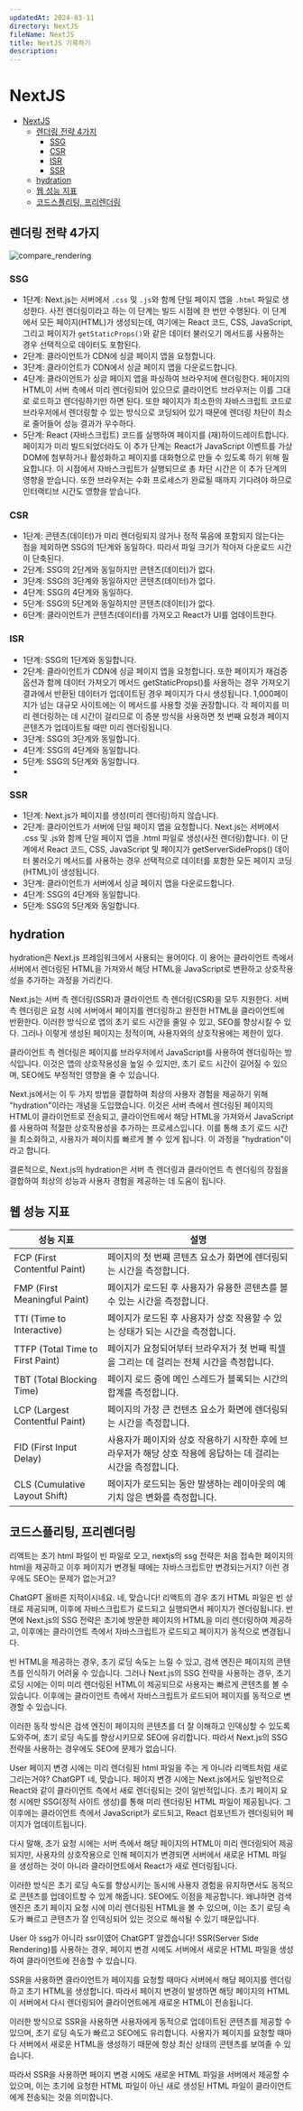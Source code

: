 ```yaml
---
updatedAt: 2024-03-11
directory: NextJS
fileName: NextJS
title: NextJS 기록하기
description:
---
```


# NextJS

- [NextJS](#nextjs)
  - [렌더링 전략 4가지](#렌더링-전략-4가지)
    - [SSG](#ssg)
    - [CSR](#csr)
    - [ISR](#isr)
    - [SSR](#ssr)
  - [hydration](#hydration)
  - [웹 성능 지표](#웹-성능-지표)
  - [코드스플리팅, 프리렌더링](#코드스플리팅-프리렌더링)

## 렌더링 전략 4가지

![compare_rendering](https://onedrive.live.com/embed?resid=7DCB8F9953BAAF94%217106&authkey=%21AGBjZT-fCNEb1ME&width=1920&height=2200)

### SSG

- 1단계: Next.js는 서버에서 `.css` 및 `.js`와 함께 단일 페이지 앱을 `.html` 파일로 생성한다. 사전 렌더링이라고 하는 이 단계는 빌드 시점에 한 번만 수행된다. 이 단계에서 모든 페이지(HTML)가 생성되는데, 여기에는 React 코드, CSS, JavaScript, 그리고 페이지가 `getStaticProps()`와 같은 데이터 불러오기 메서드를 사용하는 경우 선택적으로 데이터도 포함된다.
- 2단계: 클라이언트가 CDN에 싱글 페이지 앱을 요청합니다.
- 3단계: 클라이언트가 CDN에서 싱글 페이지 앱을 다운로드합니다.
- 4단계: 클라이언트가 싱글 페이지 앱을 파싱하여 브라우저에 렌더링한다. 페이지의 HTML이 서버 측에서 미리 렌더링되어 있으므로 클라이언트 브라우저는 이를 그대로 로드하고 렌더링하기만 하면 된다. 또한 페이지가 최소한의 자바스크립트 코드로 브라우저에서 렌더링할 수 있는 방식으로 코딩되어 있기 때문에 렌더링 차단이 최소로 줄어들어 성능 결과가 우수하다.
- 5단계: React (자바스크립트) 코드를 실행하여 페이지를 (재)하이드레이트합니다. 페이지가 미리 빌드되었더라도 이 추가 단계는 React가 JavaScript 이벤트를 가상 DOM에 첨부하거나 활성화하고 페이지를 대화형으로 만들 수 있도록 하기 위해 필요합니다. 이 시점에서 자바스크립트가 실행되므로 총 차단 시간은 이 추가 단계의 영향을 받습니다. 또한 브라우저는 수화 프로세스가 완료될 때까지 기다려야 하므로 인터랙티브 시간도 영향을 받습니다.

### CSR

- 1단계: 콘텐츠(데이터)가 미리 렌더링되지 않거나 정적 묶음에 포함되지 않는다는 점을 제외하면 SSG의 1단계와 동일하다. 따라서 파일 크기가 작아져 다운로드 시간이 단축된다.
- 2단계: SSG의 2단계와 동일하지만 콘텐츠(데이터)가 없다.
- 3단계: SSG의 3단계와 동일하지만 콘텐츠(데이터)가 없다.
- 4단계: SSG의 4단계와 동일하다.
- 5단계: SSG의 5단계와 동일하지만 콘텐츠(데이터)가 없다.
- 6단계: 클라이언트가 콘텐츠(데이터)를 가져오고 React가 UI를 업데이트한다.

### ISR

- 1단계: SSG의 1단계와 동일합니다.
- 2단계: 클라이언트가 CDN에 싱글 페이지 앱을 요청합니다. 또한 페이지가 재검증 옵션과 함께 데이터 가져오기 메서드 getStaticProps()를 사용하는 경우 가져오기 결과에서 반환된 데이터가 업데이트된 경우 페이지가 다시 생성됩니다. 1,000페이지가 넘는 대규모 사이트에는 이 메서드를 사용할 것을 권장합니다. 각 페이지를 미리 렌더링하는 데 시간이 걸리므로 이 증분 방식을 사용하면 첫 번째 요청과 페이지 콘텐츠가 업데이트될 때만 미리 렌더링됩니다.
- 3단계: SSG의 3단계와 동일합니다.
- 4단계: SSG의 4단계와 동일합니다.
- 5단계: SSG의 5단계와 동일합니다.
-

### SSR

- 1단계: Next.js가 페이지를 생성(미리 렌더링)하지 않습니다.
- 2단계: 클라이언트가 서버에 단일 페이지 앱을 요청합니다. Next.js는 서버에서 .css 및 .js와 함께 단일 페이지 앱을 .html 파일로 생성(사전 렌더링)합니다. 이 단계에서 React 코드, CSS, JavaScript 및 페이지가 getServerSideProps() 데이터 불러오기 메서드를 사용하는 경우 선택적으로 데이터를 포함한 모든 페이지 코딩(HTML)이 생성됩니다.
- 3단계: 클라이언트가 서버에서 싱글 페이지 앱을 다운로드합니다.
- 4단계: SSG의 4단계와 동일합니다.
- 5단계: SSG의 5단계와 동일합니다.

## hydration

hydration은 Next.js 프레임워크에서 사용되는 용어이다. 이 용어는 클라이언트 측에서 서버에서 렌더링된 HTML을 가져와서 해당 HTML을 JavaScript로 변환하고 상호작용성을 추가하는 과정을 가리킨다.

Next.js는 서버 측 렌더링(SSR)과 클라이언트 측 렌더링(CSR)을 모두 지원한다. 서버 측 렌더링은 요청 시에 서버에서 페이지를 렌더링하고 완전한 HTML을 클라이언트에 반환한다. 이러한 방식으로 앱의 초기 로드 시간을 줄일 수 있고, SEO를 향상시킬 수 있다. 그러나 이렇게 생성된 페이지는 정적이며, 사용자와의 상호작용에는 제한이 있다.

클라이언트 측 렌더링은 페이지를 브라우저에서 JavaScript를 사용하여 렌더링하는 방식입니다. 이것은 앱의 상호작용성을 높일 수 있지만, 초기 로드 시간이 길어질 수 있으며, SEO에도 부정적인 영향을 줄 수 있습니다.

Next.js에서는 이 두 가지 방법을 결합하여 최상의 사용자 경험을 제공하기 위해 "hydration"이라는 개념을 도입했습니다. 이것은 서버 측에서 렌더링된 페이지의 HTML이 클라이언트로 전송되고, 클라이언트에서 해당 HTML을 가져와서 JavaScript를 사용하여 적절한 상호작용성을 추가하는 프로세스입니다. 이를 통해 초기 로드 시간을 최소화하고, 사용자가 페이지를 빠르게 볼 수 있게 됩니다. 이 과정을 "hydration"이라고 합니다.

결론적으로, Next.js의 hydration은 서버 측 렌더링과 클라이언트 측 렌더링의 장점을 결합하여 최상의 성능과 사용자 경험을 제공하는 데 도움이 됩니다.

## 웹 성능 지표

| 성능 지표                        | 설명                                                                                                          |
| -------------------------------- | ------------------------------------------------------------------------------------------------------------- |
| FCP (First Contentful Paint)     | 페이지의 첫 번째 콘텐츠 요소가 화면에 렌더링되는 시간을 측정합니다.                                           |
| FMP (First Meaningful Paint)     | 페이지가 로드된 후 사용자가 유용한 콘텐츠를 볼 수 있는 시간을 측정합니다.                                     |
| TTI (Time to Interactive)        | 페이지가 로드된 후 사용자가 상호 작용할 수 있는 상태가 되는 시간을 측정합니다.                                |
| TTFP (Total Time to First Paint) | 페이지가 요청되어부터 브라우저가 첫 번째 픽셀을 그리는 데 걸리는 전체 시간을 측정합니다.                      |
| TBT (Total Blocking Time)        | 페이지 로드 중에 메인 스레드가 블록되는 시간의 합계를 측정합니다.                                             |
| LCP (Largest Contentful Paint)   | 페이지의 가장 큰 컨텐츠 요소가 화면에 렌더링되는 시간을 측정합니다.                                           |
| FID (First Input Delay)          | 사용자가 페이지와 상호 작용하기 시작한 후에 브라우저가 해당 상호 작용에 응답하는 데 걸리는 시간을 측정합니다. |
| CLS (Cumulative Layout Shift)    | 페이지가 로드되는 동안 발생하는 레이아웃의 예기치 않은 변화를 측정합니다.                                     |

## 코드스플리팅, 프리렌더링

리액트는 초기 html 파일이 빈 파일로 오고, nextjs의 ssg 전략은 처음 접속한 페이지의 html을 제공하고 이후 페이지가 변경될 때에는 자바스크립트만 변경되는거지? 이런 경우에도 SEO는 문제가 없는거고?

ChatGPT
올바른 지적이시네요. 네, 맞습니다! 리액트의 경우 초기 HTML 파일은 빈 상태로 제공되며, 이후에 자바스크립트가 로드되고 실행되면서 페이지가 렌더링됩니다. 반면에 Next.js의 SSG 전략은 초기에 방문한 페이지의 HTML을 미리 렌더링하여 제공하고, 이후에는 클라이언트 측에서 자바스크립트가 로드되고 페이지가 동적으로 변경됩니다.

빈 HTML을 제공하는 경우, 초기 로딩 속도는 느릴 수 있고, 검색 엔진은 페이지의 콘텐츠를 인식하기 어려울 수 있습니다. 그러나 Next.js의 SSG 전략을 사용하는 경우, 초기 로딩 시에는 이미 미리 렌더링된 HTML이 제공되므로 사용자는 빠르게 콘텐츠를 볼 수 있습니다. 이후에는 클라이언트 측에서 자바스크립트가 로드되어 페이지를 동적으로 변경할 수 있습니다.

이러한 동작 방식은 검색 엔진이 페이지의 콘텐츠를 더 잘 이해하고 인덱싱할 수 있도록 도와주며, 초기 로딩 속도를 향상시키므로 SEO에 유리합니다. 따라서 Next.js의 SSG 전략을 사용하는 경우에도 SEO에 문제가 없습니다.

User
페이지 변경 시에는 미리 렌더링된 html 파일을 주는 게 아니라 리액트처럼 새로 그리는거야?
ChatGPT
네, 맞습니다. 페이지 변경 시에는 Next.js에서도 일반적으로 React와 같이 클라이언트 측에서 새로 렌더링되는 것이 일반적입니다. 초기 페이지 요청 시에만 SSG(정적 사이트 생성)를 통해 미리 렌더링된 HTML 파일이 제공됩니다. 그 이후에는 클라이언트 측에서 JavaScript가 로드되고, React 컴포넌트가 렌더링되어 페이지가 업데이트됩니다.

다시 말해, 초기 요청 시에는 서버 측에서 해당 페이지의 HTML이 미리 렌더링되어 제공되지만, 사용자의 상호작용으로 인해 페이지가 변경되면 서버에서 새로운 HTML 파일을 생성하는 것이 아니라 클라이언트에서 React가 새로 렌더링됩니다.

이러한 방식은 초기 로딩 속도를 향상시키는 동시에 사용자 경험을 유지하면서도 동적으로 콘텐츠를 업데이트할 수 있게 해줍니다. SEO에도 이점을 제공합니다. 왜냐하면 검색 엔진은 초기 페이지 요청 시에 미리 렌더링된 HTML을 볼 수 있으며, 이는 초기 로딩 속도가 빠르고 콘텐츠가 잘 인덱싱되어 있는 것으로 해석될 수 있기 때문입니다.

User
아 ssg가 아니라 ssr이였어
ChatGPT
알겠습니다! SSR(Server Side Rendering)를 사용하는 경우, 페이지 변경 시에도 서버에서 새로운 HTML 파일을 생성하여 클라이언트에 전송할 수 있습니다.

SSR을 사용하면 클라이언트가 페이지를 요청할 때마다 서버에서 해당 페이지를 렌더링하고 초기 HTML을 생성합니다. 따라서 페이지 변경이 발생하면 해당 페이지의 HTML이 서버에서 다시 렌더링되어 클라이언트에게 새로운 HTML이 전송됩니다.

이러한 방식으로 SSR을 사용하면 사용자에게 동적으로 업데이트된 콘텐츠를 제공할 수 있으며, 초기 로딩 속도가 빠르고 SEO에도 유리합니다. 사용자가 페이지를 요청할 때마다 서버에서 새로운 HTML을 생성하기 때문에 항상 최신 상태의 콘텐츠를 보여줄 수 있습니다.

따라서 SSR을 사용하면 페이지 변경 시에도 새로운 HTML 파일을 서버에서 제공할 수 있으며, 이는 초기에 요청한 HTML 파일이 아닌 새로 생성된 HTML 파일이 클라이언트에게 전송되는 것을 의미합니다.
